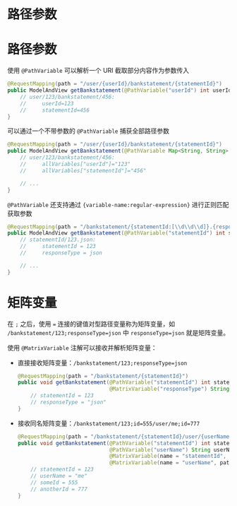 # 路径参数

# 路径参数

使用 `@PathVariable` 可以解析一个 URI 截取部分内容作为参数传入

```java
@RequestMapping(path = "/user/{userId}/bankstatement/{statementId}")
public ModelAndView getBankstatement(@PathVariable("userId") int userId, @PathVariable("statementId") int statementId) {
    // user/123/bankstatement/456:
    //     userId=123
    //     statementId=456
}
```

可以通过一个不带参数的 `@PathVariable` 捕获全部路径参数

```java
@RequestMapping(path = "/user/{userId}/bankstatement/{statementId}")
public ModelAndView getBankstatement(@PathVariable Map<String, String> allVariables) {
    // user/123/bankstatement/456:
    //     allVariables["userId"]="123"
    //     allVariables["statementId"]="456"

    // ...
}
```

`@PathVariable` 还支持通过 `{variable-name:regular-expression}` 进行正则匹配获取参数

```java
@RequestMapping(path = "/bankstatement/{statementId:[\\d\\d\\d]}.{responseType:[a-z]}")
public ModelAndView getBankstatement(@PathVariable("statementId") int statementId, String responseType) {
    // statementId/123.json:
    //     statementId = 123
    //     responseType = json

    // ...
}
```

# 矩阵变量

在 `;` 之后，使用 `=` 连接的键值对型路径变量称为矩阵变量，如 `/bankstatement/123;responseType=json` 中 `responseType=json` 就是矩阵变量。

使用 `@MatrixVariable` 注解可以接收并解析矩阵变量：

* 直接接收矩阵变量：`/bankstatement/123;responseType=json`

  ```java
  @RequestMapping(path = "/bankstatement/{statementId}")
  public void getBankstatement(@PathVariable("statementId") int statementId,
                               @MatrixVariable("responseType") String responseType) {
      // statementId = 123
      // responseType = "json"
  }
  ```
* 接收同名矩阵变量：`/bankstatement/123;id=555/user/me;id=777`

  ```java
  @RequestMapping(path = "/bankstatement/{statementId}/user/{userName}")
  public void getBankstatement(@PathVariable("statementId") int statementId,
                               @PathVariable("userName") String userName,
                               @MatrixVariable(name = "statementId", pathVar = "id") int someId,
                               @MatrixVariable(name = "userName", pathVar = "id") int anotherId) {
      // statementId = 123
      // userName = "me"
      // someId = 555
      // anotherId = 777
  }
  ```
